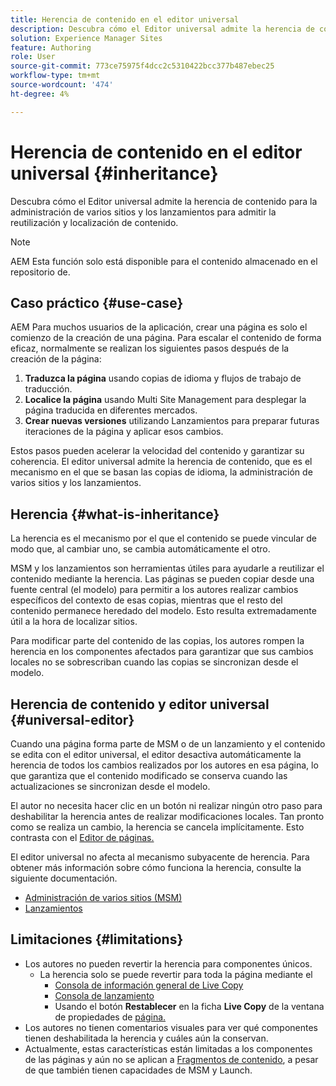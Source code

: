 ```yaml
---
title: Herencia de contenido en el editor universal
description: Descubra cómo el Editor universal admite la herencia de contenido para la administración de varios sitios y los lanzamientos para admitir la reutilización y localización de contenido.
solution: Experience Manager Sites
feature: Authoring
role: User
source-git-commit: 773ce75975f4dcc2c5310422bcc377b487ebec25
workflow-type: tm+mt
source-wordcount: '474'
ht-degree: 4%

---
```



# Herencia de contenido en el editor universal {#inheritance}

Descubra cómo el Editor universal admite la herencia de contenido para la administración de varios sitios y los lanzamientos para admitir la reutilización y localización de contenido.

>[!NOTE]
>
>AEM Esta función solo está disponible para el contenido almacenado en el repositorio de.

## Caso práctico {#use-case}

AEM Para muchos usuarios de la aplicación, crear una página es solo el comienzo de la creación de una página. Para escalar el contenido de forma eficaz, normalmente se realizan los siguientes pasos después de la creación de la página:

1. **Traduzca la página** usando copias de idioma y flujos de trabajo de traducción.
1. **Localice la página** usando Multi Site Management para desplegar la página traducida en diferentes mercados.
1. **Crear nuevas versiones** utilizando Lanzamientos para preparar futuras iteraciones de la página y aplicar esos cambios.

Estos pasos pueden acelerar la velocidad del contenido y garantizar su coherencia. El editor universal admite la herencia de contenido, que es el mecanismo en el que se basan las copias de idioma, la administración de varios sitios y los lanzamientos.

## Herencia {#what-is-inheritance}

La herencia es el mecanismo por el que el contenido se puede vincular de modo que, al cambiar uno, se cambia automáticamente el otro.

MSM y los lanzamientos son herramientas útiles para ayudarle a reutilizar el contenido mediante la herencia. Las páginas se pueden copiar desde una fuente central (el modelo) para permitir a los autores realizar cambios específicos del contexto de esas copias, mientras que el resto del contenido permanece heredado del modelo. Esto resulta extremadamente útil a la hora de localizar sitios.

Para modificar parte del contenido de las copias, los autores rompen la herencia en los componentes afectados para garantizar que sus cambios locales no se sobrescriban cuando las copias se sincronizan desde el modelo.

## Herencia de contenido y editor universal {#universal-editor}

Cuando una página forma parte de MSM o de un lanzamiento y el contenido se edita con el editor universal, el editor desactiva automáticamente la herencia de todos los cambios realizados por los autores en esa página, lo que garantiza que el contenido modificado se conserva cuando las actualizaciones se sincronizan desde el modelo.

El autor no necesita hacer clic en un botón ni realizar ningún otro paso para deshabilitar la herencia antes de realizar modificaciones locales. Tan pronto como se realiza un cambio, la herencia se cancela implícitamente. Esto contrasta con el [Editor de páginas.](/help/sites-cloud/authoring/page-editor/edit-content.md#inherited-components)

El editor universal no afecta al mecanismo subyacente de herencia. Para obtener más información sobre cómo funciona la herencia, consulte la siguiente documentación.

* [Administración de varios sitios (MSM)](/help/sites-cloud/administering/msm/overview.md)
* [Lanzamientos](/help/sites-cloud/authoring/launches/overview.md)

## Limitaciones {#limitations}

* Los autores no pueden revertir la herencia para componentes únicos.
   * La herencia solo se puede revertir para toda la página mediante el
      * [Consola de información general de Live Copy](/help/sites-cloud/administering/msm/live-copy-overview.md)
      * [Consola de lanzamiento](/help/sites-cloud/authoring/launches/overview.md#the-launches-console)
      * Usando el botón **Restablecer** en la ficha **Live Copy** de la ventana de propiedades de [página.](/help/sites-cloud/authoring/sites-console/page-properties.md)
* Los autores no tienen comentarios visuales para ver qué componentes tienen deshabilitada la herencia y cuáles aún la conservan.
* Actualmente, estas características están limitadas a los componentes de las páginas y aún no se aplican a [Fragmentos de contenido](/help/sites-cloud/administering/content-fragments/overview.md), a pesar de que también tienen capacidades de MSM y Launch.
